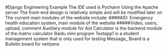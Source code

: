 #Django Engineering Example
The IDE used is Pycharm
Using the Apache server
The front-end design is relatively simple and will be modified later on
The current main modules of the website include:
####AID:
Emergency health education system, main module of the website
#####Video, users, upload, comment
Auxiliary module for Aid
Calculator is the backend module of the matrix calculator Baidu mini program
Testapp1 is a student management system that is only used for testing
Message_ Board is a Bulletin board for netizens
